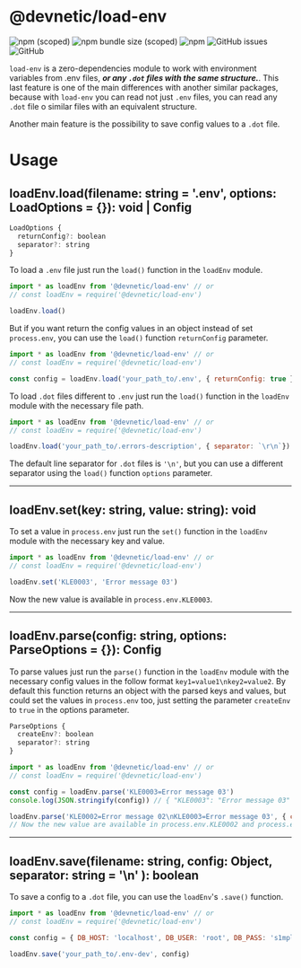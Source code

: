 # @devnetic/load-env

![npm (scoped)](https://img.shields.io/npm/v/@devnetic/load-env)
![npm bundle size (scoped)](https://img.shields.io/bundlephobia/minzip/@devnetic/load-env?color=red)
![npm](https://img.shields.io/npm/dt/@devnetic/load-env)
![GitHub issues](https://img.shields.io/github/issues-raw/devnetic/load-env)
![GitHub](https://img.shields.io/github/license/devnetic/load-env)

`load-env` is a zero-dependencies module to work with environment variables from .env files, ***or any `.dot` files with the same structure.***.  This last feature is one of the main differences with another similar packages, because with `load-env` you can read not just `.env` files, you can read any `.dot` file o similar files with an equivalent  structure.

Another main feature is the possibility to save config values to a `.dot` file.

# Usage

## **loadEnv.load(filename: string = '.env', options: LoadOptions = {}): void | Config**
```javascript
LoadOptions {
  returnConfig?: boolean
  separator?: string
}
```

To load a `.env` file just run the `load()` function in the `loadEnv` module.

```javascript
import * as loadEnv from '@devnetic/load-env' // or
// const loadEnv = require('@devnetic/load-env')

loadEnv.load()
```

But if you want return the config values in an object instead of set `process.env`, you can use the `load()` function `returnConfig` parameter.

```javascript
import * as loadEnv from '@devnetic/load-env' // or
// const loadEnv = require('@devnetic/load-env')

const config = loadEnv.load('your_path_to/.env', { returnConfig: true })
```

To load `.dot` files different to `.env` just run the `load()` function in the `loadEnv` module with the necessary file path.

```javascript
import * as loadEnv from '@devnetic/load-env' // or
// const loadEnv = require('@devnetic/load-env')

loadEnv.load('your_path_to/.errors-description', { separator: `\r\n`})
```

The default line separator for `.dot` files is `'\n'`, but you can use a different separator using the `load()` function `options` parameter.

---

## **loadEnv.set(key: string, value: string): void**

To set a value in `process.env` just run the `set()` function in the `loadEnv` module with the necessary key and value.

```javascript
import * as loadEnv from '@devnetic/load-env' // or
// const loadEnv = require('@devnetic/load-env')

loadEnv.set('KLE0003', 'Error message 03')
```

Now the new value is available in `process.env.KLE0003`.

---

## **loadEnv.parse(config: string, options: ParseOptions = {}): Config**

To parse values just run the `parse()` function in the `loadEnv` module with the necessary config values in the follow format `key1=value1\nkey2=value2`.  By default this function returns an object with the parsed keys and values, but could set the values in `process.env` too, just setting the parameter `createEnv` to `true` in the options parameter.

```javascript
ParseOptions {
  createEnv?: boolean
  separator?: string
}
```

```javascript
import * as loadEnv from '@devnetic/load-env' // or
// const loadEnv = require('@devnetic/load-env')

const config = loadEnv.parse('KLE0003=Error message 03')
console.log(JSON.stringify(config)) // { "KLE0003": "Error message 03" }

loadEnv.parse('KLE0002=Error message 02\nKLE0003=Error message 03', { createEnv: true })
// Now the new value are available in process.env.KLE0002 and process.env.KLE0003
```

---

## **loadEnv.save(filename: string, config: Object, separator: string = '\n' ): boolean**

To save a config to a `.dot` file, you can use the `loadEnv`'s `.save()` function.

```javascript
import * as loadEnv from '@devnetic/load-env' // or
// const loadEnv = require('@devnetic/load-env')

const config = { DB_HOST: 'localhost', DB_USER: 'root', DB_PASS: 's1mpl3' }

loadEnv.save('your_path_to/.env-dev', config)
```
